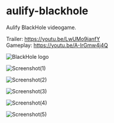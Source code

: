 # aulify-blackhole
Aulify BlackHole videogame.

Trailer: https://youtu.be/LwUMo9ianfY<br>
Gameplay: https://youtu.be/A-IrGmw4j4Q

![BlackHole logo](https://github.com/vivasrguez/aulify-blackhole/assets/85045551/9698e2b5-8766-4e04-8323-b927909edc0d)

![Screenshot(1)](https://github.com/vivasrguez/aulify-blackhole/assets/85045551/4ed564cb-df35-419c-ad3b-19c569aaa9a3)

![Screenshot(2)](https://github.com/vivasrguez/aulify-blackhole/assets/85045551/1561b588-6159-44a0-b815-bb3d8ec36faf)

![Screenshot(3)](https://github.com/vivasrguez/aulify-blackhole/assets/85045551/3c6dec1e-9414-4df3-8fe6-dab2297e1160)

![Screenshot(4)](https://github.com/vivasrguez/aulify-blackhole/assets/85045551/9a7616de-bef7-4eca-ba8a-0583d002b643)

![Screenshot(5)](https://github.com/vivasrguez/aulify-blackhole/assets/85045551/9b854086-7bc3-44f6-b6f8-8756ce2be0e2)
